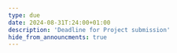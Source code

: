```yaml
---
type: due
date: 2024-08-31T:24:00+01:00
description: 'Deadline for Project submission'
hide_from_announcments: true
---
```

